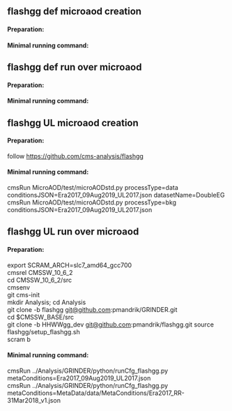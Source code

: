 ## flashgg def microaod creation  
#### Preparation:  
#### Minimal running command:  
## flashgg def run over microaod  
#### Preparation:  
#### Minimal running command:  

## flashgg UL microaod creation  
#### Preparation:
follow https://github.com/cms-analysis/flashgg  
  
#### Minimal running command:  
cmsRun MicroAOD/test/microAODstd.py processType=data conditionsJSON=Era2017_09Aug2019_UL2017.json datasetName=DoubleEG  
cmsRun MicroAOD/test/microAODstd.py processType=bkg conditionsJSON=Era2017_09Aug2019_UL2017.json  

## flashgg UL run over microaod  
#### Preparation:  
export SCRAM_ARCH=slc7_amd64_gcc700   
cmsrel CMSSW_10_6_2   
cd CMSSW_10_6_2/src  
cmsenv  
git cms-init  
mkdir Analysis; cd Analysis  
git clone -b flashgg git@github.com:pmandrik/GRINDER.git  
cd $CMSSW_BASE/src  
git clone -b HHWWgg_dev git@github.com:pmandrik/flashgg.git
source flashgg/setup_flashgg.sh  
scram b
#### Minimal running command:  
cmsRun ../Analysis/GRINDER/python/runCfg_flashgg.py metaConditions=Era2017_09Aug2019_UL2017.json  
cmsRun ../Analysis/GRINDER/python/runCfg_flashgg.py metaConditions=MetaData/data/MetaConditions/Era2017_RR-31Mar2018_v1.json
